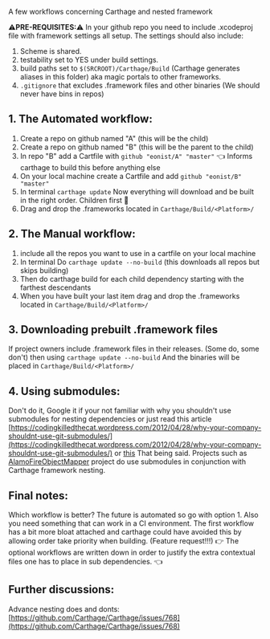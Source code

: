 A few workflows concerning Carthage and nested framework <!--more--> 

⚠️**PRE-REQUISITES:**⚠️️ In your github repo you need to include .xcodeproj file with framework settings all setup. The settings should also include:   

1. Scheme is shared.   
2. testability set to YES under build settings.   
3. build paths set to ``$(SRCROOT)/Carthage/Build`` (Carthage generates aliases in this folder) aka magic   portals to other frameworks.   
4. ``.gitignore`` that excludes .framework files and other binaries (We should never have bins in repos)


## 1. The Automated workflow:

1. Create a repo on github named "A" (this will be the child)
2. Create a repo on github named "B" (this will be the parent to the child)
3. In repo "B" add a Cartfile with ``github "eonist/A" "master"`` 👈 Informs carthage to build this before anything else
4. On your local machine create a Cartfile and add ``github "eonist/B" "master"``
5. In terminal ``carthage update`` Now everything will download and be built in the right order. Children first 🔑
6. Drag and drop the .frameworks located in ``Carthage/Build/<Platform>/``

## 2. The Manual workflow:
1. include all the repos you want to use in a cartfile on your local machine 
2. In terminal Do ``carthage update --no-build`` (this downloads all repos but skips building)
3. Then do carthage build <name-of-repo> for each child dependency starting with the farthest descendants
4. When you have built your last item drag and drop the .frameworks located in ``Carthage/Build/<Platform>/``

## 3. Downloading prebuilt .framework files
If project owners include .framework files in their releases. (Some do, some don't) then using ``carthage update --no-build`` And the binaries will be placed in ``Carthage/Build/<Platform>/`` 

## 4. Using submodules: 
Don't do it, Google it if your not familiar with why you shouldn't use submodules for nesting dependencies or just read this article [https://codingkilledthecat.wordpress.com/2012/04/28/why-your-company-shouldnt-use-git-submodules/](https://codingkilledthecat.wordpress.com/2012/04/28/why-your-company-shouldnt-use-git-submodules/) or  [this](https://www.cocoawithlove.com/blog/package-manager-fetch.html) That being said. Projects such as  [AlamoFireObjectMapper](https://github.com/tristanhimmelman/AlamofireObjectMapper) project do use submodules in conjunction with Carthage framework nesting. 


## Final notes: 

Which workflow is better? The future is automated so go with option 1. Also you need something that can work in a CI environment. The first workflow has a bit more bloat attached and carthage could have avoided this by allowing order take priority when building. (Feature request!!!) 👉 The optional workflows are written down in order to justify the extra contextual files one has to place in sub dependencies. 👈 

## Further discussions:

Advance nesting does and donts: [https://github.com/Carthage/Carthage/issues/768](https://github.com/Carthage/Carthage/issues/768) 